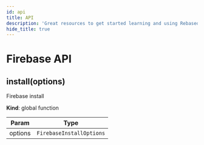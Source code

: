 ```yaml
---
id: api
title: API
description: 'Great resources to get started learning and using Rebased with Firebase'
hide_title: true
---
```


# Firebase API

<a name="install"></a>

## install(options)
<p>Firebase install</p>

**Kind**: global function  

| Param | Type |
| --- | --- |
| options | <code>FirebaseInstallOptions</code> | 

